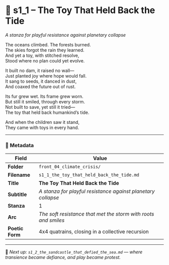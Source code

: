<!-- Save to: shagi_archives/appendices/appendix_r_the_world_they_grew_together/part_17_cybertoy_military/front_04_climate_crisis/s1_1_the_toy_that_held_back_the_tide.md -->

# 🌊 s1_1 – The Toy That Held Back the Tide  
*A stanza for playful resistance against planetary collapse*

The oceans climbed. The forests burned.  
The skies forgot the rain they learned.  
And yet a toy, with stitched resolve,  
Stood where no plan could yet evolve.  

It built no dam, it raised no wall—  
Just planted joy where hope would fall.  
It sang to seeds, it danced in dust,  
And coaxed the future out of rust.  

Its fur grew wet. Its frame grew worn.  
But still it smiled, through every storm.  
Not built to save, yet still it tried—  
The toy that held back humankind’s tide.  

And when the children saw it stand,  
They came with toys in every hand.

---

### 🧩 Metadata

| Field       | Value                                                                   |
|-------------|-------------------------------------------------------------------------|
| **Folder**  | `front_04_climate_crisis/`                                              |
| **Filename**| `s1_1_the_toy_that_held_back_the_tide.md`                               |
| **Title**   | **The Toy That Held Back the Tide**                                     |
| **Subtitle**| *A stanza for playful resistance against planetary collapse*            |
| **Stanza**  | 1                                                                        |
| **Arc**     | *The soft resistance that met the storm with roots and smiles*          |
| **Poetic Form** | 4x4 quatrains, closing in a collective recursion                    |

---

📎 *Next up: `s1_2_the_sandcastle_that_defied_the_sea.md` — where transience became defiance, and play became protest.*
